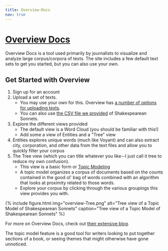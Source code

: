 ```yaml
---
title: Overview-Docs
nav: true
---
```


# [Overview Docs](https://www.overviewdocs.com)

Overview Docs is a tool used primarily by journalists to visualize and analyze large corpus/corpora of texts. The site includes a few default text sets to get you started, but you can also use your own. 

## Get Started with Overview

1. Sign up for an account
2. Upload a set of texts. 
    - You may use your own for this. Overview has [a number of options for uploading texts](https://blog.overviewdocs.com/2013/12/16/getting-your-documents-into-overview-the-complete-guide/).
    - You can also use [the CSV file we provided](../data/sonnets-text.txt) of Shakespearean Sonnets.
3. Explore the different views provided
     - The default view is a Word Cloud (you should be familiar with this!)
     - Add some a view of Entities and a "Tree" view
4. Entities explores unique words (much like Voyant) and can also extract city, corporation, and other data from the text files and allow you to quickly filter your corpus
5. The Tree view (which you can title whatever you like--I just call it tree to reduce my own confusion). 
    - This view is a basic form or [Topic Modeling](https://en.wikipedia.org/wiki/Topic_model)
    - A topic model organizes a corpus of documents based on the counts contained in the good ol' bag of words combined with an algorithm that looks at proximity related to those words. 
    - Explore your corpus by clicking through the various groupings this view provides you with. 

{% include figure.html img="overview-Tree.png" alt="Tree view of a Topic Model of Shakespearean Sonnets" caption="Tree view of a Topic Model of Shakespearean Sonnets"  %}


For more on Overview Docs, check out [their extensive blog](https://blog.overviewdocs.com). 

The topic model feature is a good tool for writers looking to put together sections of a book, or seeing themes that might otherwise have gone unnoticed. 
